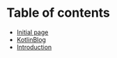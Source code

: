# Table of contents

* [Initial page](README.md)
* [KotlinBlog](docs.md)
* [Introduction](docs-1.md)

